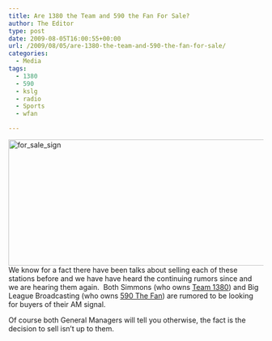```yaml
---
title: Are 1380 the Team and 590 the Fan For Sale?
author: The Editor
type: post
date: 2009-08-05T16:00:55+00:00
url: /2009/08/05/are-1380-the-team-and-590-the-fan-for-sale/
categories:
  - Media
tags:
  - 1380
  - 590
  - kslg
  - radio
  - Sports
  - wfan

---
```

[<img class="aligncenter size-full wp-image-1234" title="for_sale_sign" src="http://punchingkitty.com/wp-content/uploads/2009/08/for_sale_sign.jpg" alt="for_sale_sign" width="598" height="249" srcset="http://media.punchingkitty.com/wordpress/2009/08/for_sale_sign.jpg 598w, http://media.punchingkitty.com/wordpress/2009/08/for_sale_sign-300x124.jpg 300w" sizes="(max-width: 598px) 100vw, 598px" />][1]We know for a fact there have been talks about selling each of these stations before and we have have heard the continuing rumors since and we are hearing them again.  Both Simmons (who owns [Team 1380][2]) and Big League Broadcasting (who owns [590 The Fan][3]) are rumored to be looking for buyers of their AM signal.

Of course both General Managers will tell you otherwise, the fact is the decision to sell isn&#8217;t up to them.

 [1]: http://punchingkitty.com/wp-content/uploads/2009/08/for_sale_sign.jpg
 [2]: http://www.team1380.net/
 [3]: http://www.kfns.com/